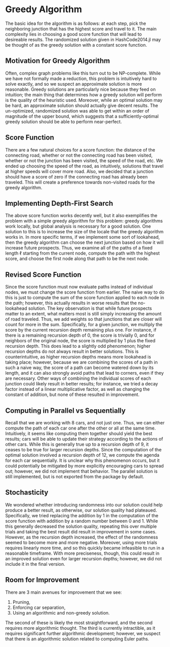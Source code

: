 # Greedy Algorithm

The basic idea for the algorithm is as follows: at each step, pick the neighboring junction that has the highest score and travel to it. The main complexity lies in choosing a good score function that will lead to desireable results. The randomized solution given in HashCode2014.jl may be thought of as the greedy solution with a constant score function.

## Motivation for Greedy Algorithm

Often, complex graph problems like this turn out to be NP-complete. While we have not formally made a reduction, this problem is intuitively hard to solve exactly, and so we suspect an approximate solution is more reasonable. Greedy solutions are particularly nice because they feed on intuition; the main thing that determines how a greedy solution will perform is the quality of the heuristic used. Moreover, while an optimal solution may be hard, an approximate solution should actually give decent results. The un-optimized, randomized solution was able to get within an order of magnitude of the upper bound, which suggests that a sufficiently-optimal greedy solution should be able to perform near-perfect.

## Score Function

There are a few natural choices for a score function: the distance of the connecting road, whether or not the connecting road has been visited, whether or not the junction has been visited, the speed of the road, etc. We ended up choosing the speed of the road, as intuitively, solutions that travel at higher speeds will cover more road. Also, we decided that a junction should have a score of zero if the connecting road has already been traveled. This will create a preference towards non-visited roads for the greedy algorithm.

## Implementing Depth-First Search

The above score function works decently well, but it also exemplifies the problem with a simple greedy algorithm for this problem: greedy algorithms work locally, but global analysis is necessary for a good solution. One solution to this is to increase the size of the locale that the greedy algorithm works in. In more specific terms, if we implement some sort of lookahead, then the greedy algorithm can choose the next junction based on how it will increase future prospects. Thus, we examine all of the paths of a fixed length $\ell$ starting from the current node, compute the path with the highest score, and choose the first node along that path to be the next node.

## Revised Score Function

Since the score function must now evaluate paths instead of individual nodes, we must change the score function from earlier. The naive way to do this is just to compute the sum of the score function applied to each node in the path; however, this actually results in worse results that the no-lookahead solution. The key observation is that while future prospects matter to an extent, what matters most is still simply increasing the amount of road traveled. Thus, we add weights so that junctions that are closer will count for more in the sum. Specifically, for a given junction, we multiply the score by the current recursion depth remaining plus one. For instance, if there is a remaining recursion depth of 0, the score is trivially 0, and for neighbors of the original node, the score is multiplied by 1 plus the fixed recursion depth. This does lead to a slightly odd phenomenon; higher recursion depths do not always result in better solutions. This is counterintuitive, as higher recursion depths means more lookahead is taking place; however, because we are combining the scores of a path in such a naive way, the score of a path can become watered down by its length, and it can also strongly avoid paths that lead to corners, even if they are necessary. Other ways of combining the individual scores of each junction could likely result in better results; for instance, we tried a decay factor instead of a linear multiplicative factor, as well as changing the constant of addition, but none of these resulted in improvement.

## Computing in Parallel vs Sequentially

Recall that we are working with 8 cars, and not just one. Thus, we can either compute the path of each car one after the other or all at the same time. Intuitively, it seems like computing them together should yield the best results; cars will be able to update their strategy according to the actions of other cars. While this is generally true up to a recursion depth of 9, it ceases to be true for larger recursion depths. Since the computation of the optimal solution involved a recursion depth of 12, we compute the agenda for each car sequentially. It is unclear why this phenomenon occurs, but it could potentially be mitigated by more explicitly encouraging cars to spread out; however, we did not implement that behavior. The parallel solution is still implemented, but is not exported from the package by default.

## Stochasticity

We wondered whether introducing randomness into our solution could help produce a better result, as otherwise, our solution quality had plateaued. Specifically, we tried replacing the addition by 1 in the computation of the score function with addition by a random number between 0 and 1. While this generally decreased the solution quality, repeating this over multiple trials and taking the best result did result in improvement in some cases. However, as the recursion depth increased, the effect of the randomness seemed to become more and more negative. Moreover, using more trials requires linearly more time, and so this quickly became infeasible to run in a reasonable timeframe. With more preciseness, though, this could result in an improved solution even for larger recursion depths; however, we did not include it in the final version.

## Room for Improvement

There are 3 main avenues for improvement that we see:

1. Pruning,
2. Enforcing car separation,
3. Using an algorithmic and non-greedy solution.

The second of these is likely the most straightforward, and the second requires more algorithmic thought. The third is currently intractible, as it requires significant further algorithmic development; however, we suspect that there is an algorithmic solution related to computing Euler paths.
